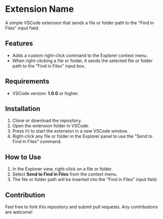 # Extension Name

A simple VSCode extension that sends a file or folder path to the "Find in Files" input field.

## Features

- Adds a custom right-click command to the Explorer context menu.
- When right-clicking a file or folder, it sends the selected file or folder path to the "Find in Files" input box.

## Requirements

- VSCode version: **1.0.0** or higher.

## Installation

1. Clone or download the repository.
2. Open the extension folder in VSCode.
3. Press `F5` to start the extension in a new VSCode window.
4. Right-click any file or folder in the Explorer panel to use the "Send to Find in Files" command.

## How to Use

1. In the Explorer view, right-click on a file or folder.
2. Select **Send to Find in Files** from the context menu.
3. The file or folder path will be inserted into the "Find in Files" input field.

## Contribution

Feel free to fork this repository and submit pull requests. Any contributions are welcome!